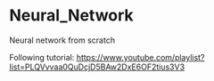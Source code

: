 # Neural_Network
Neural network from scratch

Following tutorial: https://www.youtube.com/playlist?list=PLQVvvaa0QuDcjD5BAw2DxE6OF2tius3V3
